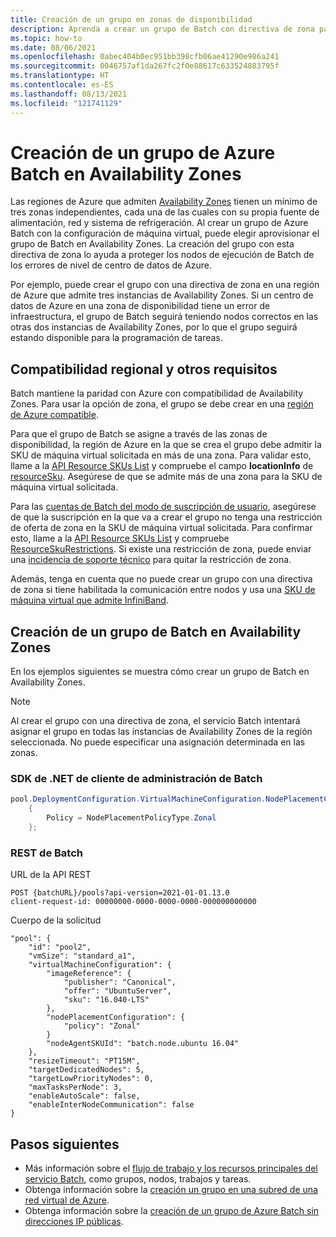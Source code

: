 ```yaml
---
title: Creación de un grupo en zonas de disponibilidad
description: Aprenda a crear un grupo de Batch con directiva de zona para ayudarlo a protegerse de errores.
ms.topic: how-to
ms.date: 08/06/2021
ms.openlocfilehash: 0abec404b0ec951bb398cfb06ae41290e986a241
ms.sourcegitcommit: 0046757af1da267fc2f0e88617c633524883795f
ms.translationtype: HT
ms.contentlocale: es-ES
ms.lasthandoff: 08/13/2021
ms.locfileid: "121741129"
---
```

# <a name="create-an-azure-batch-pool-across-availability-zones"></a>Creación de un grupo de Azure Batch en Availability Zones

Las regiones de Azure que admiten [Availability Zones](https://azure.microsoft.com/global-infrastructure/availability-zones/) tienen un mínimo de tres zonas independientes, cada una de las cuales con su propia fuente de alimentación, red y sistema de refrigeración. Al crear un grupo de Azure Batch con la configuración de máquina virtual, puede elegir aprovisionar el grupo de Batch en Availability Zones. La creación del grupo con esta directiva de zona lo ayuda a proteger los nodos de ejecución de Batch de los errores de nivel de centro de datos de Azure.

Por ejemplo, puede crear el grupo con una directiva de zona en una región de Azure que admite tres instancias de Availability Zones. Si un centro de datos de Azure en una zona de disponibilidad tiene un error de infraestructura, el grupo de Batch seguirá teniendo nodos correctos en las otras dos instancias de Availability Zones, por lo que el grupo seguirá estando disponible para la programación de tareas.

## <a name="regional-support-and-other-requirements"></a>Compatibilidad regional y otros requisitos

Batch mantiene la paridad con Azure con compatibilidad de Availability Zones. Para usar la opción de zona, el grupo se debe crear en una [región de Azure compatible](../availability-zones/az-region.md).

Para que el grupo de Batch se asigne a través de las zonas de disponibilidad, la región de Azure en la que se crea el grupo debe admitir la SKU de máquina virtual solicitada en más de una zona. Para validar esto, llame a la [API Resource SKUs List](/rest/api/compute/resourceskus/list) y compruebe el campo **locationInfo** de [resourceSku](/rest/api/compute/resourceskus/list#resourcesku). Asegúrese de que se admite más de una zona para la SKU de máquina virtual solicitada.

Para las [cuentas de Batch del modo de suscripción de usuario](accounts.md#batch-accounts), asegúrese de que la suscripción en la que va a crear el grupo no tenga una restricción de oferta de zona en la SKU de máquina virtual solicitada. Para confirmar esto, llame a la [API Resource SKUs List](/rest/api/compute/resourceskus/list) y compruebe [ResourceSkuRestrictions](/rest/api/compute/resourceskus/list#resourceskurestrictions). Si existe una restricción de zona, puede enviar una [incidencia de soporte técnico](/troubleshoot/azure/general/region-access-request-process) para quitar la restricción de zona.

Además, tenga en cuenta que no puede crear un grupo con una directiva de zona si tiene habilitada la comunicación entre nodos y usa una [SKU de máquina virtual que admite InfiniBand](../virtual-machines/workloads/hpc/enable-infiniband.md).

## <a name="create-a-batch-pool-across-availability-zones"></a>Creación de un grupo de Batch en Availability Zones

En los ejemplos siguientes se muestra cómo crear un grupo de Batch en Availability Zones.

> [!NOTE]
> Al crear el grupo con una directiva de zona, el servicio Batch intentará asignar el grupo en todas las instancias de Availability Zones de la región seleccionada. No puede especificar una asignación determinada en las zonas.

### <a name="batch-management-client-net-sdk"></a>SDK de .NET de cliente de administración de Batch

```csharp
pool.DeploymentConfiguration.VirtualMachineConfiguration.NodePlacementConfiguration = new NodePlacementConfiguration()
    {
        Policy = NodePlacementPolicyType.Zonal
    };

```

### <a name="batch-rest-api"></a>REST de Batch

URL de la API REST

```
POST {batchURL}/pools?api-version=2021-01-01.13.0
client-request-id: 00000000-0000-0000-0000-000000000000
```

Cuerpo de la solicitud

```
"pool": {
    "id": "pool2",
    "vmSize": "standard_a1",
    "virtualMachineConfiguration": {
        "imageReference": {
            "publisher": "Canonical",
            "offer": "UbuntuServer",
            "sku": "16.040-LTS"
        },
        "nodePlacementConfiguration": {
            "policy": "Zonal"
        }
        "nodeAgentSKUId": "batch.node.ubuntu 16.04"
    },
    "resizeTimeout": "PT15M",
    "targetDedicatedNodes": 5,
    "targetLowPriorityNodes": 0,
    "maxTasksPerNode": 3,
    "enableAutoScale": false,
    "enableInterNodeCommunication": false
}
```

## <a name="next-steps"></a>Pasos siguientes

- Más información sobre el [flujo de trabajo y los recursos principales del servicio Batch](batch-service-workflow-features.md), como grupos, nodos, trabajos y tareas.
- Obtenga información sobre la [creación un grupo en una subred de una red virtual de Azure](batch-virtual-network.md).
- Obtenga información sobre la [creación de un grupo de Azure Batch sin direcciones IP públicas](./batch-pool-no-public-ip-address.md).

